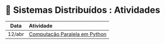 # 🐘  Sistemas Distribuídos : Atividades

| Data | Atividade |
| :-: | :-- |
| 12/abr | [Computação Paralela em Python](./Computa%C3%A7%C3%A3o%20Paralela%20em%20Python/) |
